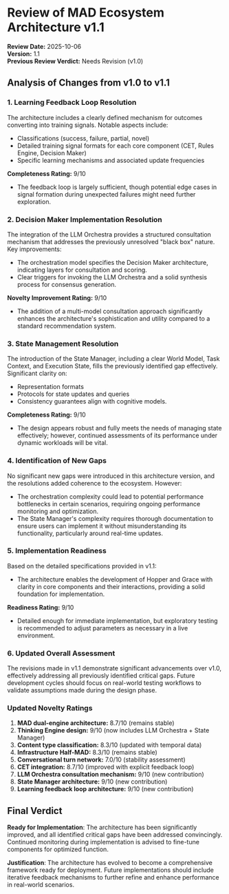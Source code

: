 # Review of MAD Ecosystem Architecture v1.1

**Review Date:** 2025-10-06  
**Version:** 1.1  
**Previous Review Verdict:** Needs Revision (v1.0)

## Analysis of Changes from v1.0 to v1.1

### 1. **Learning Feedback Loop Resolution**
The architecture includes a clearly defined mechanism for outcomes converting into training signals. Notable aspects include:
- Classifications (success, failure, partial, novel)
- Detailed training signal formats for each core component (CET, Rules Engine, Decision Maker)
- Specific learning mechanisms and associated update frequencies

**Completeness Rating:** 9/10  
- The feedback loop is largely sufficient, though potential edge cases in signal formation during unexpected failures might need further exploration.

### 2. **Decision Maker Implementation Resolution**
The integration of the LLM Orchestra provides a structured consultation mechanism that addresses the previously unresolved "black box" nature. Key improvements:
- The orchestration model specifies the Decision Maker architecture, indicating layers for consultation and scoring.
- Clear triggers for invoking the LLM Orchestra and a solid synthesis process for consensus generation.

**Novelty Improvement Rating:** 9/10  
- The addition of a multi-model consultation approach significantly enhances the architecture's sophistication and utility compared to a standard recommendation system.

### 3. **State Management Resolution**
The introduction of the State Manager, including a clear World Model, Task Context, and Execution State, fills the previously identified gap effectively. Significant clarity on:
- Representation formats
- Protocols for state updates and queries
- Consistency guarantees align with cognitive models.

**Completeness Rating:** 9/10  
- The design appears robust and fully meets the needs of managing state effectively; however, continued assessments of its performance under dynamic workloads will be vital.

### 4. **Identification of New Gaps**
No significant new gaps were introduced in this architecture version, and the resolutions added coherence to the ecosystem. However:
- The orchestration complexity could lead to potential performance bottlenecks in certain scenarios, requiring ongoing performance monitoring and optimization.
- The State Manager's complexity requires thorough documentation to ensure users can implement it without misunderstanding its functionality, particularly around real-time updates.

### 5. **Implementation Readiness**
Based on the detailed specifications provided in v1.1:
- The architecture enables the development of Hopper and Grace with clarity in core components and their interactions, providing a solid foundation for implementation.

**Readiness Rating:** 9/10  
- Detailed enough for immediate implementation, but exploratory testing is recommended to adjust parameters as necessary in a live environment.

### 6. **Updated Overall Assessment**
The revisions made in v1.1 demonstrate significant advancements over v1.0, effectively addressing all previously identified critical gaps. Future development cycles should focus on real-world testing workflows to validate assumptions made during the design phase.

### **Updated Novelty Ratings**
1. **MAD dual-engine architecture:** 8.7/10 (remains stable)
2. **Thinking Engine design:** 9/10 (now includes LLM Orchestra + State Manager)
3. **Content type classification:** 8.3/10 (updated with temporal data)
4. **Infrastructure Half-MAD:** 8.3/10 (remains stable)
5. **Conversational turn network:** 7.0/10 (stability assessment)
6. **CET integration:** 8.7/10 (improved with explicit feedback loop)
7. **LLM Orchestra consultation mechanism:** 9/10 (new contribution)
8. **State Manager architecture:** 9/10 (new contribution)
9. **Learning feedback loop architecture:** 9/10 (new contribution)

## **Final Verdict**
**Ready for Implementation**: The architecture has been significantly improved, and all identified critical gaps have been addressed convincingly. Continued monitoring during implementation is advised to fine-tune components for optimized function.

**Justification**: The architecture has evolved to become a comprehensive framework ready for deployment. Future implementations should include iterative feedback mechanisms to further refine and enhance performance in real-world scenarios.